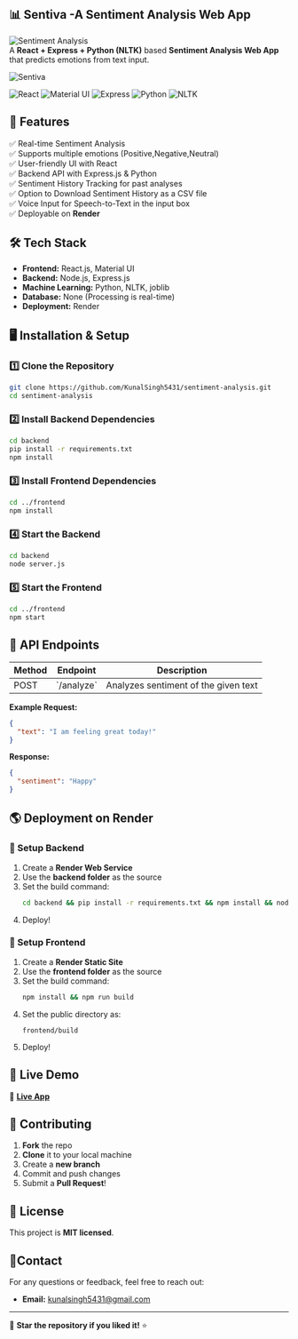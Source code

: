 ## 📊 Sentiva -A Sentiment Analysis Web App

![Sentiment Analysis](https://img.shields.io/badge/Sentiment-Analysis-brightgreen?style=for-the-badge)  
A **React + Express + Python (NLTK)** based **Sentiment Analysis Web App** that predicts emotions from text input.

![Sentiva](https://github.com/user-attachments/assets/93e2f7f1-9d71-4853-bb48-68fe49ca9633)

![React](https://img.shields.io/badge/React-20232A?style=for-the-badge&logo=react&logoColor=61DAFB) 
![Material UI](https://img.shields.io/badge/Material--UI-0081CB?style=for-the-badge&logo=mui&logoColor=white)
![Express](https://img.shields.io/badge/Express.js-000000?style=for-the-badge&logo=express&logoColor=white)
![Python](https://img.shields.io/badge/Python-3776AB?style=for-the-badge&logo=python&logoColor=white) 
![NLTK](https://img.shields.io/badge/NLTK-026f79?style=for-the-badge)


## 🚀 Features
✅ Real-time Sentiment Analysis  
✅ Supports multiple emotions (Positive,Negative,Neutral)  
✅ User-friendly UI with React  
✅ Backend API with Express.js & Python  
✅ Sentiment History Tracking for past analyses  
✅ Option to Download Sentiment History as a CSV file  
✅ Voice Input for Speech-to-Text in the input box  
✅ Deployable on **Render**  

## 🛠 Tech Stack
- **Frontend:** React.js, Material UI
- **Backend:** Node.js, Express.js
- **Machine Learning:** Python, NLTK, joblib
- **Database:** None (Processing is real-time)
- **Deployment:** Render

## 🖥️ Installation & Setup

### 1️⃣ Clone the Repository
```sh
git clone https://github.com/KunalSingh5431/sentiment-analysis.git
cd sentiment-analysis
```

### 2️⃣ Install Backend Dependencies
```sh
cd backend
pip install -r requirements.txt
npm install
```

### 3️⃣ Install Frontend Dependencies
```sh
cd ../frontend
npm install
```

### 4️⃣ Start the Backend
```sh
cd backend
node server.js
```

### 5️⃣ Start the Frontend
```sh
cd ../frontend
npm start
```

## 📡 API Endpoints
| Method | Endpoint  | Description |
|--------|----------|-------------|
| POST   | \`/analyze\` | Analyzes sentiment of the given text |

**Example Request:**
```json
{
  "text": "I am feeling great today!"
}
```
**Response:**
```json
{
  "sentiment": "Happy"
}
```

## 🌎 Deployment on Render

### 🔹 Setup Backend
1. Create a **Render Web Service**
2. Use the **backend folder** as the source
3. Set the build command:  
   ```sh
   cd backend && pip install -r requirements.txt && npm install && node server.js
   ```
4. Deploy!

### 🔹 Setup Frontend
1. Create a **Render Static Site**
2. Use the **frontend folder** as the source
3. Set the build command:  
   ```sh
   npm install && npm run build
   ```
4. Set the public directory as:  
   ```
   frontend/build
   ```
5. Deploy!

## 🎉 Live Demo
🚀 **[Live App](https://sentiment-analysis-nfi2.onrender.com)**  

## 🤝 Contributing
1. **Fork** the repo
2. **Clone** it to your local machine
3. Create a **new branch**
4. Commit and push changes
5. Submit a **Pull Request**!

## 📜 License
This project is **MIT licensed**.  

## 📍Contact

For any questions or feedback, feel free to reach out:

- **Email:** [kunalsingh5431@gmail.com](mailto:kunalsingh5431@gmail.com)

---

🌟 **Star the repository if you liked it!** ⭐

